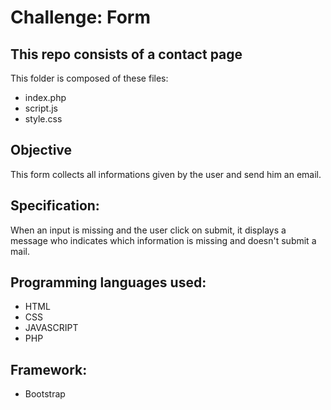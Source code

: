# Challenge: Form
## This repo consists of a contact page
This folder is composed of these files:
* index.php
* script.js
* style.css
## Objective
This form collects all informations given by the user and send him an email.
## Specification:
When an input is missing and the user click on submit, it displays a message who indicates which information is missing and doesn't  submit a mail.

## Programming languages used:

* HTML
* CSS
* JAVASCRIPT
* PHP
  
## Framework:
* Bootstrap